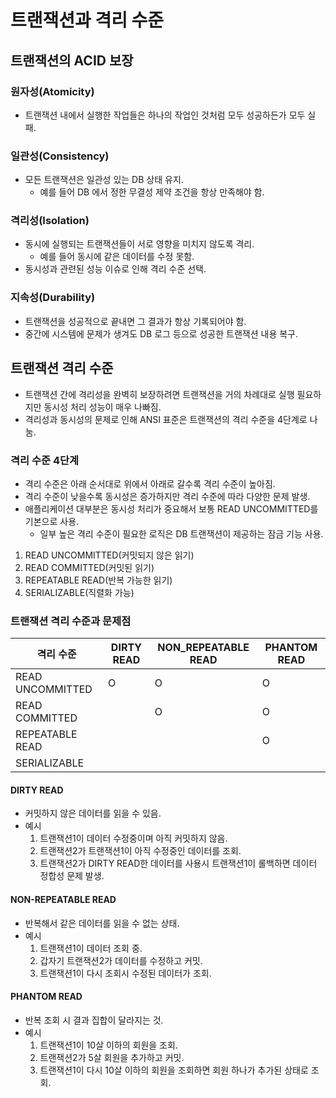 # 트랜잭션과 격리 수준

## 트랜잭션의 ACID 보장

### 원자성(Atomicity)
* 트랜잭션 내에서 실행한 작업들은 하나의 작업인 것처럼 모두 성공하든가 모두 실패.

### 일관성(Consistency)
* 모든 트랜잭션은 일관성 있는 DB 상태 유지.
  * 예를 들어 DB 에서 정한 무결성 제약 조건을 항상 만족해야 함.

### 격리성(Isolation)
* 동시에 실행되는 트랜잭션들이 서로 영향을 미치지 않도록 격리.
  * 예를 들어 동시에 같은 데이터를 수정 못함.
* 동시성과 관련된 성능 이슈로 인해 격리 수준 선택.
 
### 지속성(Durability)
* 트랜잭션을 성공적으로 끝내면 그 결과가 항상 기록되어야 함.
* 중간에 시스템에 문제가 생겨도 DB 로그 등으로 성공한 트랜잭션 내용 복구.

## 트랜잭션 격리 수준

* 트랜잭션 간에 격리성을 완벽히 보장하려면 트랜잭션을 거의 차례대로 실행 필요하지만 동시성 처리 성능이 매우 나빠짐.
* 격리성과 동시성의 문제로 인해 ANSI 표준은 트랜잭션의 격리 수준을 4단계로 나눔.

### 격리 수준 4단계

* 격리 수준은 아래 순서대로 위에서 아래로 갈수록 격리 수준이 높아짐.
* 격리 수준이 낮을수록 동시성은 증가하지만 격리 수준에 따라 다양한 문제 발생.
* 애플리케이션 대부분은 동시성 처리가 중요해서 보통 READ UNCOMMITTED를 기본으로 사용.
  * 일부 높은 격리 수준이 필요한 로직은 DB 트랜잭션이 제공하는 잠금 기능 사용.

1. READ UNCOMMITTED(커밋되지 않은 읽기)
2. READ COMMITTED(커밋된 읽기)
3. REPEATABLE READ(반복 가능한 읽기)
4. SERIALIZABLE(직렬화 가능)

### 트랜잭션 격리 수준과 문제점

|격리 수준|DIRTY READ|NON_REPEATABLE READ|PHANTOM READ|
|---|---|---|---|
|READ UNCOMMITTED|O|O|O|
|READ COMMITTED| |O|O|
|REPEATABLE READ| | |O|
|SERIALIZABLE| | | |

#### DIRTY READ

* 커밋하지 않은 데이터를 읽을 수 있음.
* 예시
  1. 트랜잭션1이 데이터 수정중이며 아직 커밋하지 않음.
  2. 트랜잭션2가 트랜잭션1이 아직 수정중인 데이터를 조회.
  3. 트랜잭션2가 DIRTY READ한 데이터를 사용시 트랜잭션1이 롤백하면 데이터 정합성 문제 발생.

#### NON-REPEATABLE READ
  
* 반복해서 같은 데이터를 읽을 수 없는 상태.
* 예시
  1. 트랜잭션1이 데이터 조회 중.
  2. 갑자기 트랜잭션2가 데이터를 수정하고 커밋.
  3. 트랜잭션1이 다시 조회시 수정된 데이터가 조회.
  
#### PHANTOM READ

* 반복 조회 시 결과 집합이 달라지는 것.
* 예시
  1. 트랜잭션1이 10살 이하의 회원을 조회. 
  2. 트랜잭션2가 5살 회원을 추가하고 커밋.
  3. 트랜잭션1이 다시 10살 이하의 회원을 조회하면 회원 하나가 추가된 상태로 조회. 
  
